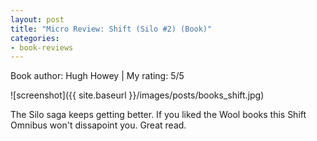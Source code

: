 ```yaml
---
layout: post
title: "Micro Review: Shift (Silo #2) (Book)"
categories:
- book-reviews
---
```


<p>Book author: Hugh Howey | My rating: 5/5</p>


![screenshot]({{ site.baseurl }}/images/posts/books_shift.jpg)


<p>The Silo saga keeps getting better. If you liked the Wool books this Shift Omnibus won't dissapoint you. Great read.</p>
